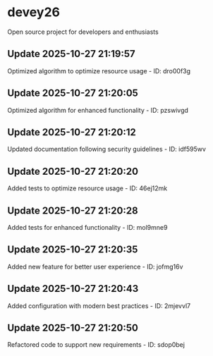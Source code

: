 # devey26
Open source project for developers and enthusiasts

## Update 2025-10-27 21:19:57
Optimized algorithm to optimize resource usage - ID: dro00f3g


## Update 2025-10-27 21:20:05
Optimized algorithm for enhanced functionality - ID: pzswivgd


## Update 2025-10-27 21:20:12
Updated documentation following security guidelines - ID: idf595wv


## Update 2025-10-27 21:20:20
Added tests to optimize resource usage - ID: 46ej12mk


## Update 2025-10-27 21:20:28
Added tests for enhanced functionality - ID: mol9mne9


## Update 2025-10-27 21:20:35
Added new feature for better user experience - ID: jofmg16v


## Update 2025-10-27 21:20:43
Added configuration with modern best practices - ID: 2mjevvl7


## Update 2025-10-27 21:20:50
Refactored code to support new requirements - ID: sdop0bej

